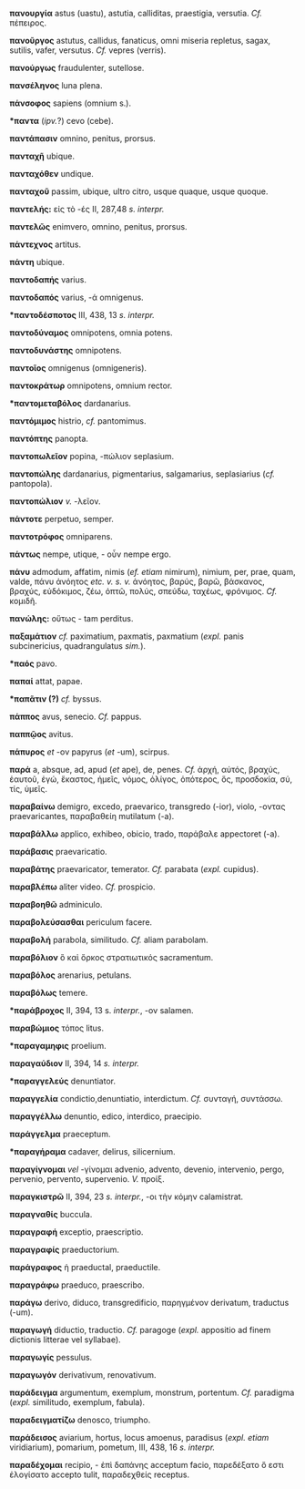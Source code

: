 **πανουργία** astus (uastu), astutia, calliditas, praestigia, versutia.
*Cf.* πέπειρος.

**πανοῦργος** astutus, callidus, fanaticus, omni miseria repletus,
sagax, sutilis, vafer, versutus. *Cf.* vepres (verris).

**πανούργως** fraudulenter, sutellose.

**πανσέληνος** luna plena.

**πάνσοφος** sapiens (omnium s.).

**\*παντα** (*ipv.*?) cevo (cebe).

**παντάπασιν** omnino, penitus, prorsus.

**πανταχῆ** ubique.

**πανταχόθεν** undique.

**πανταχοῦ** passim, ubique, ultro citro, usque quaque, usque quoque.

**παντελής:** εἰς τὸ -ές II, 287,48 *s. interpr.*

**παντελῶς** enimvero, omnino, penitus, prorsus.

**πάντεχνος** artitus.

**πάντη** ubique.

**παντοδαπής** varius.

**παντοδαπός** varius, -ά omnigenus.

**\*παντοδέσποτος** III, 438, 13 *s. interpr.*

**παντοδύναμος** omnipotens, omnia potens.

**παντοδυνάστης** omnipotens.

**παντοῖος** omnigenus (omnigeneris).

**παντοκράτωρ** omnipotens, omnium rector.

**\*παντομεταβόλος** dardanarius.

**παντόμιμος** histrio, *cf.* pantomimus.

**παντόπτης** panopta.

**παντοπωλεῖον** popina, -πώλιον seplasium.

**παντοπώλης** dardanarius, pigmentarius, salgamarius, seplasiarius
(*cf.* pantopola).

**παντοπώλιον** *v.* -λεῖον.

**πάντοτε** perpetuo, semper.

**παντοτρόφος** omniparens.

**πάντως** nempe, utique, - οὖν nempe ergo.

**πάνυ** admodum, affatim, nimis (*ef. etiam* nimirum), nimium, per,
prae, quam, valde, πάνυ ἀνόητος *etc. v. s. v.* ἀνόητος, βαρύς, βαρῶ,
βάσκανος, βραχύς, εὐδόκιμος, ζέω, ὀπτῶ, πολύς, σπεύδω, ταχέως, φρόνιμος.
*Cf.* κομιδῆ.

**πανώλης:** οὕτως *-* tam perditus.

**παξαμάτιον** *cf.* paximatium, paxmatis, paxmatium (*expl.* panis
subcinericius, quadrangulatus *sim.*).

**\*παός** pavo.

**παπαί** attat, papae.

**\*παπᾶτιν (?)** *cf.* byssus.

**πάππος** avus, senecio. *Cf.* pappus.

**παππῷος** avitus.

**πάπυρος** *et* -ον papyrus (*et* -um), scirpus.

**παρά** a, absque, ad, apud (*et* ape), de, penes. *Cf.* ἀρχή, αὐτός,
βραχύς, ἑαυτοῦ, ἐγώ, ἕκαστος, ἡμεῖς, νόμος, ὀλίγος, ὁπότερος, ὅς,
προσδοκία, σύ, τίς, ὑμεῖς.

**παραβαίνω** demigro, excedo, praevarico, transgredo (-ior), violo,
-οντας praevaricantes, παραβαθείη mutilatum (-a).

**παραβάλλω** applico, exhibeo, obicio, trado, παράβαλε appectoret (-a).

**παράβασις** praevaricatio.

**παραβάτης** praevaricator, temerator. *Cf.* parabata (*expl.*
cupidus).

**παραβλέπω** aliter video. *Cf.* prospicio.

**παραβοηθῶ** adminiculo.

**παραβολεύσασθαι** periculum facere.

**παραβολή** parabola, similitudo. *Cf.* aliam parabolam.

**παραβόλιον** ὃ καὶ ὅρκος στρατιωτικός sacramentum.

**παραβόλος** arenarius, petulans.

**παραβόλως** temere.

**\*παράβροχος** II, 394, 13 s. *interpr.*, -ον salamen.

**παραβώμιος** τόπος litus.

**\*παραγαμηφις** proelium.

**παραγαύδιον** II, 394, 14 *s.* *interpr.*

**\*παραγγελεύς** denuntiator.

**παραγγελία** condictio,denuntiatio, interdictum. *Cf.* συνταγή,
συντάσσω.

**παραγγέλλω** denuntio, edico, interdico, praecipio.

**παράγγελμα** praeceptum.

**\*παραγήραμα** cadaver, delirus, silicernium.

**παραγίγνομαι** *vel* -γίνομαι advenio, advento, devenio, intervenio,
pergo, pervenio, pervento, supervenio. *V.* προίξ.

**παραγκιστρῶ** II, 394, 23 *s. interpr.*, -οι τὴν κόμην calamistrat.

**παραγναθίς** buccula.

**παραγραφή** exceptio, praescriptio.

**παραγραφίς** praeductorium.

**παράγραφος** ἡ praeductal, praeductile.

**παραγράφω** praeduco, praescribo.

**παράγω** derivo, diduco, transgredificio, παρηγμένον derivatum,
traductus (-um).

**παραγωγή** diductio, traductio. *Cf.* paragoge (*expl.* appositio ad
finem dictionis litterae vel syllabae).

**παραγωγίς** pessulus.

**παραγωγόν** derivativum, renovativum.

**παράδειγμα** argumentum, exemplum, monstrum, portentum. *Cf.*
paradigma (*expl.* similitudo, exemplum, fabula).

**παραδειγματίζω** denosco, triumpho.

**παράδεισος** aviarium, hortus, locus amoenus, paradisus (*expl. etiam*
viridiarium), pomarium, pometum, III, 438, 16 *s. interpr.*

**παραδέχομαι** recipio, - ἐπὶ δαπάνης acceptum facio, παρεδέξατο ὅ εστι
ἐλογίσατο accepto tulit, παραδεχθείς receptus.
